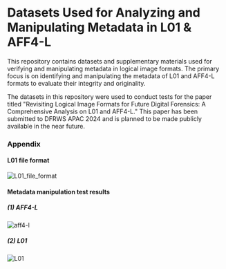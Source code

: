 # Datasets Used for Analyzing and Manipulating Metadata in L01 & AFF4-L

This repository contains datasets and supplementary materials used for verifying and manipulating metadata in logical image formats. The primary focus is on identifying and manipulating the metadata of L01 and AFF4-L formats to evaluate their integrity and originality.

The datasets in this repository were used to conduct tests for the paper titled "Revisiting Logical Image Formats for Future Digital Forensics: A Comprehensive Analysis on L01 and AFF4-L." This paper has been submitted to DFRWS APAC 2024 and is planned to be made publicly available in the near future.

### Appendix

#### L01 file format
![L01_file_format](https://github.com/ggeng2/Logical_Image_Dataset/assets/98377556/2c1d5b7b-3dd7-47c6-8bd4-bfc5f0a9f23f)

#### Metadata manipulation test results

##### (1) AFF4-L
![aff4-l](https://github.com/ggeng2/Logical_Image_Dataset/assets/98377556/9cf8964b-32af-45f0-b840-bf549fcd41b0)

##### (2) L01
![L01](https://github.com/ggeng2/Logical_Image_Dataset/assets/98377556/a9db986c-0a04-4589-bd0a-230433dfe7d6)



